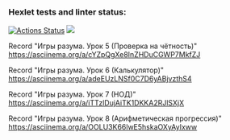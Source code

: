 ### Hexlet tests and linter status:
[![Actions Status](https://github.com/zent13/java-project-61/workflows/hexlet-check/badge.svg)](https://github.com/zent13/java-project-61/actions)
<a href="https://codeclimate.com/github/zent13/java-project-61/maintainability"><img src="https://api.codeclimate.com/v1/badges/ff945c168b50546e87d1/maintainability" /></a>

Record "Игры разума. Урок 5 (Проверка на чётность)"
https://asciinema.org/a/cYZpQgXe8InZHDuCGWP7MkfZJ

Record "Игры разума. Урок 6 (Калькулятор)"
https://asciinema.org/a/adeEUzLNSf0C7D6yABjvzthS4

Record "Игры разума. Урок 7 (НОД)"
https://asciinema.org/a/iTTzlDujAiTK1DKKA2RJlSXjX

Record "Игры разума. Урок 8 (Арифметическая прогрессия)"
https://asciinema.org/a/OOLU3K66lwE5hskaOXyAyIxww